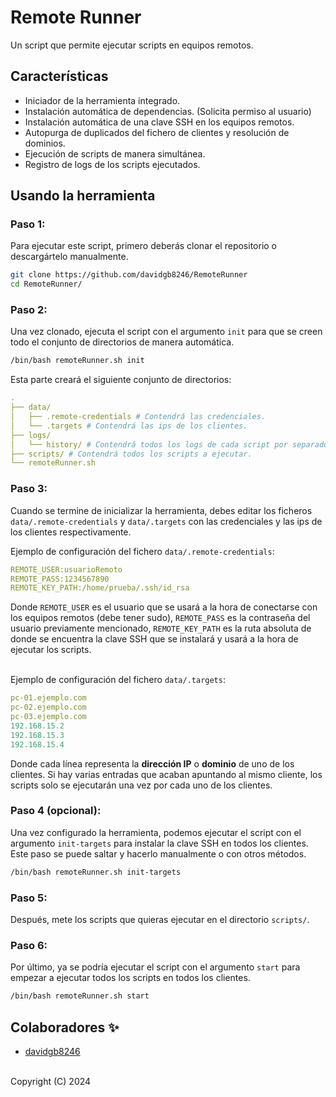 # Remote Runner
Un script que permite ejecutar scripts en equipos remotos.


## Características
- Iniciador de la herramienta integrado.
- Instalación automática de dependencias. (Solicita permiso al usuario)
- Instalación automática de una clave SSH en los equipos remotos.
- Autopurga de duplicados del fichero de clientes y resolución de dominios.
- Ejecución de scripts de manera simultánea.
- Registro de logs de los scripts ejecutados.

 
## Usando la herramienta
### Paso 1:
Para ejecutar este script, primero deberás clonar el repositorio o descargártelo manualmente.
```bash
git clone https://github.com/davidgb8246/RemoteRunner
cd RemoteRunner/
```


### Paso 2:
Una vez clonado, ejecuta el script con el argumento `init` para que se creen
todo el conjunto de directorios de manera automática.
```bash
/bin/bash remoteRunner.sh init
```

Esta parte creará el siguiente conjunto de directorios:<br>
```yaml
.
├── data/
│   ├── .remote-credentials # Contendrá las credenciales.
│   └── .targets # Contendrá las ips de los clientes.
├── logs/
│   └── history/ # Contendrá todos los logs de cada script por separado.
├── scripts/ # Contendrá todos los scripts a ejecutar.
└── remoteRunner.sh
```


### Paso 3:
Cuando se termine de inicializar la herramienta, debes editar los 
ficheros `data/.remote-credentials` y `data/.targets` con las 
credenciales y las ips de los clientes respectivamente.

Ejemplo de configuración del fichero `data/.remote-credentials`:
```yaml
REMOTE_USER:usuarioRemoto
REMOTE_PASS:1234567890
REMOTE_KEY_PATH:/home/prueba/.ssh/id_rsa
```

Donde `REMOTE_USER` es el usuario que se usará a la hora de conectarse con los
equipos remotos (debe tener sudo), `REMOTE_PASS` es la contraseña del usuario
previamente mencionado, `REMOTE_KEY_PATH` es la ruta absoluta de donde se 
encuentra la clave SSH que se instalará y usará a la hora de ejecutar los
scripts.<br><br>

Ejemplo de configuración del fichero `data/.targets`:
```yaml
pc-01.ejemplo.com
pc-02.ejemplo.com
pc-03.ejemplo.com
192.168.15.2
192.168.15.3
192.168.15.4
```

Donde cada línea representa la **dirección IP** o **dominio** de uno de los
clientes. Si hay varias entradas que acaban apuntando al mismo cliente,
los scripts solo se ejecutarán una vez por cada uno de los clientes.


### Paso 4 (opcional):
Una vez configurado la herramienta, podemos ejecutar el script con el argumento
`init-targets` para instalar la clave SSH en todos los clientes. Este paso se
puede saltar y hacerlo manualmente o con otros métodos.
```bash
/bin/bash remoteRunner.sh init-targets
```


### Paso 5:
Después, mete los scripts que quieras ejecutar en el directorio `scripts/`.


### Paso 6:
Por último, ya se podría ejecutar el script con el argumento `start` para empezar
a ejecutar todos los scripts en todos los clientes.
```bash
/bin/bash remoteRunner.sh start
```



## Colaboradores ✨
- [davidgb8246](https://github.com/davidgb8246)<br><br>

Copyright (C) 2024